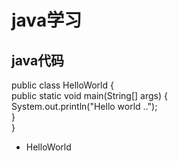 # java学习
## java代码

public class HelloWorld {                                                  
       public static void main(String[] args) {  
              System.out.println("Hello world ..");                                                        
       }                                                              
}

- HelloWorld
